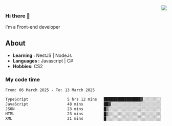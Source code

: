 <img align='right' src="https://github-readme-stats.vercel.app/api?username=666-arch&show_icons=true&theme=vue">

### Hi there 👋

I'm a Front-end developer 
    
## About
-  **Learning :** NestJS | NodeJs
-  **Languages :** Javascript | C#
-  **Hobbies:** CS2

### My code time

<!--START_SECTION:waka-->

```txt
From: 06 March 2025 - To: 13 March 2025

TypeScript                 5 hrs 12 mins   ████████████████▓░░░░░░░░   67.18 %
JavaScript                 48 mins         ██▓░░░░░░░░░░░░░░░░░░░░░░   10.40 %
JSON                       23 mins         █▒░░░░░░░░░░░░░░░░░░░░░░░   05.04 %
HTML                       23 mins         █▒░░░░░░░░░░░░░░░░░░░░░░░   04.98 %
XML                        21 mins         █░░░░░░░░░░░░░░░░░░░░░░░░   04.54 %
```

<!--END_SECTION:waka-->